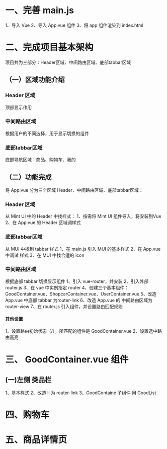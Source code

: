 # 一、完善 main.js 
1、导入 Vue
2、导入 App.vue 组件
3、将 app 组件渲染到 index.html

# 二、完成项目基本架构
项目共为三部分：Header区域、中间路由区域、底部tabbar区域

## （一）区域功能介绍
### Header 区域
顶部显示作用
### 中间路由区域
根据用户的不同选择，用于显示切换的组件
### 底部tabbar区域
底部导航区域：商品、购物车、我的

## （二）功能完成
将 App.vue 分为三个区域
    Header、中间路由区域、底部tabbar区域：
### Header 区域
从 Mint UI 中的 Header 中找样式：
1、按需将 Mint UI 组件导入，将安装到Vue
2、在 App.vue 的 Header 区域调样式

### 底部tabbar区域
从 MUI 中找到 tabbar 样式
1、在 main.js 引入 MUI 的基本样式
2、在 App.vue 中调试 样式
3、在 MUI 中找合适的 icon 

### 中间路由区域
根据底部 tabbar 切换显示组件
1、引入 vue-router，并安装
2、引入外部 router.js 
3、在 vue 中实例指定 router
4、创建三个基本组件：GoodContainer.vue、ShopcarContainer.vue、UserContainer.vue
5、改造 App.vue 中底部 tabbar 为router-link 
6、改造 App.vue 的 中间路由区域为 router-view
7、在 router.js 引入组件，并设置路由匹配规则

#### 其他设置
1、设置路由初始状态（/），所匹配的组件是 GoodContainer.vue
2、设置选中路由高亮




# 三、 GoodContainer.vue 组件
## (一)左侧 类品栏
1、基本样式
2、改造 li 为 router-link
3、GoodContaine 子组件 用 GoodList

# 四、购物车

# 五、商品详情页


